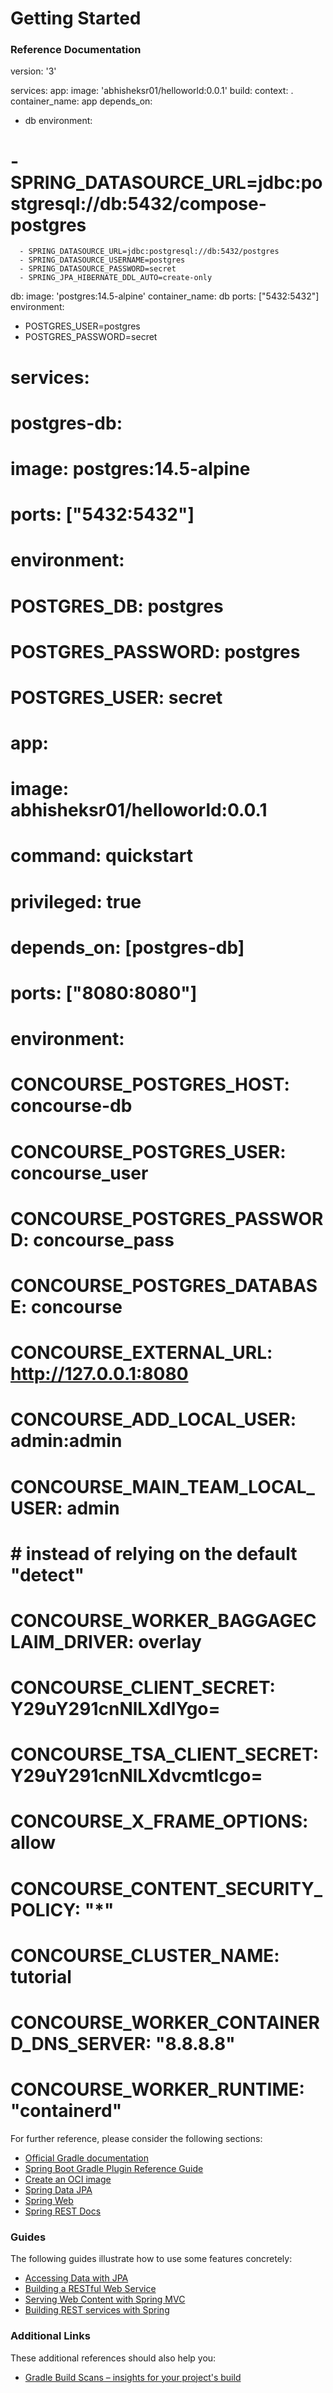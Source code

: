 # Getting Started

### Reference Documentation

version: '3'

services:
app:
image: 'abhisheksr01/helloworld:0.0.1' build:
context: . container_name: app depends_on:

- db environment:

# - SPRING_DATASOURCE_URL=jdbc:postgresql://db:5432/compose-postgres

      - SPRING_DATASOURCE_URL=jdbc:postgresql://db:5432/postgres
      - SPRING_DATASOURCE_USERNAME=postgres
      - SPRING_DATASOURCE_PASSWORD=secret
      - SPRING_JPA_HIBERNATE_DDL_AUTO=create-only

db:
image: 'postgres:14.5-alpine' container_name: db ports: ["5432:5432"]
environment:

- POSTGRES_USER=postgres
- POSTGRES_PASSWORD=secret

# services:

# postgres-db:

# image: postgres:14.5-alpine

# ports: ["5432:5432"]

# environment:

# POSTGRES_DB: postgres

# POSTGRES_PASSWORD: postgres

# POSTGRES_USER: secret

#

# app:

# image: abhisheksr01/helloworld:0.0.1

# command: quickstart

# privileged: true

# depends_on: [postgres-db]

# ports: ["8080:8080"]

# environment:

# CONCOURSE_POSTGRES_HOST: concourse-db

# CONCOURSE_POSTGRES_USER: concourse_user

# CONCOURSE_POSTGRES_PASSWORD: concourse_pass

# CONCOURSE_POSTGRES_DATABASE: concourse

# CONCOURSE_EXTERNAL_URL: http://127.0.0.1:8080

# CONCOURSE_ADD_LOCAL_USER: admin:admin

# CONCOURSE_MAIN_TEAM_LOCAL_USER: admin

# # instead of relying on the default "detect"

# CONCOURSE_WORKER_BAGGAGECLAIM_DRIVER: overlay

# CONCOURSE_CLIENT_SECRET: Y29uY291cnNlLXdlYgo=

# CONCOURSE_TSA_CLIENT_SECRET: Y29uY291cnNlLXdvcmtlcgo=

# CONCOURSE_X_FRAME_OPTIONS: allow

# CONCOURSE_CONTENT_SECURITY_POLICY: "*"

# CONCOURSE_CLUSTER_NAME: tutorial

# CONCOURSE_WORKER_CONTAINERD_DNS_SERVER: "8.8.8.8"

# CONCOURSE_WORKER_RUNTIME: "containerd"

For further reference, please consider the following sections:

* [Official Gradle documentation](https://docs.gradle.org)
* [Spring Boot Gradle Plugin Reference Guide](https://docs.spring.io/spring-boot/docs/2.7.4/gradle-plugin/reference/html/)
* [Create an OCI image](https://docs.spring.io/spring-boot/docs/2.7.4/gradle-plugin/reference/html/#build-image)
* [Spring Data JPA](https://docs.spring.io/spring-boot/docs/2.7.4/reference/htmlsingle/#data.sql.jpa-and-spring-data)
* [Spring Web](https://docs.spring.io/spring-boot/docs/2.7.4/reference/htmlsingle/#web)
* [Spring REST Docs](https://docs.spring.io/spring-restdocs/docs/current/reference/html5/)

### Guides

The following guides illustrate how to use some features concretely:

* [Accessing Data with JPA](https://spring.io/guides/gs/accessing-data-jpa/)
* [Building a RESTful Web Service](https://spring.io/guides/gs/rest-service/)
* [Serving Web Content with Spring MVC](https://spring.io/guides/gs/serving-web-content/)
* [Building REST services with Spring](https://spring.io/guides/tutorials/rest/)

### Additional Links

These additional references should also help you:

* [Gradle Build Scans – insights for your project's build](https://scans.gradle.com#gradle)

